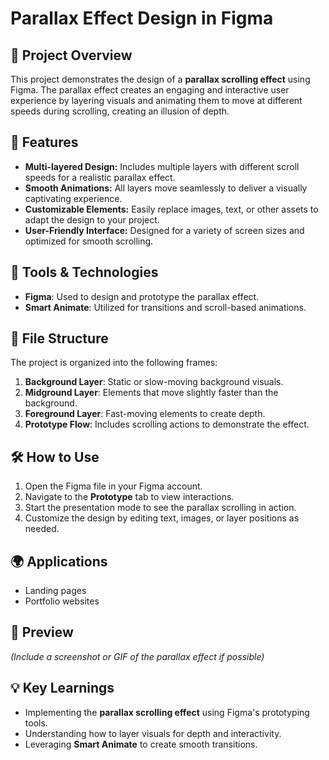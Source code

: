 # Parallax Effect Design in Figma

## 🌟 Project Overview  
This project demonstrates the design of a **parallax scrolling effect** using Figma. The parallax effect creates an engaging and interactive user experience by layering visuals and animating them to move at different speeds during scrolling, creating an illusion of depth.

## 🎨 Features  
- **Multi-layered Design:** Includes multiple layers with different scroll speeds for a realistic parallax effect.  
- **Smooth Animations:** All layers move seamlessly to deliver a visually captivating experience.  
- **Customizable Elements:** Easily replace images, text, or other assets to adapt the design to your project.  
- **User-Friendly Interface:** Designed for a variety of screen sizes and optimized for smooth scrolling.  

## 🚀 Tools & Technologies  
- **Figma**: Used to design and prototype the parallax effect.  
- **Smart Animate**: Utilized for transitions and scroll-based animations.

## 📂 File Structure  
The project is organized into the following frames:  
1. **Background Layer**: Static or slow-moving background visuals.  
2. **Midground Layer**: Elements that move slightly faster than the background.  
3. **Foreground Layer**: Fast-moving elements to create depth.  
4. **Prototype Flow**: Includes scrolling actions to demonstrate the effect.

## 🛠️ How to Use  
1. Open the Figma file in your Figma account.  
2. Navigate to the **Prototype** tab to view interactions.  
3. Start the presentation mode to see the parallax scrolling in action.  
4. Customize the design by editing text, images, or layer positions as needed.  

## 🌍 Applications  
- Landing pages  
- Portfolio websites

## 📸 Preview  
*(Include a screenshot or GIF of the parallax effect if possible)*  

## 💡 Key Learnings  
- Implementing the **parallax scrolling effect** using Figma's prototyping tools.  
- Understanding how to layer visuals for depth and interactivity.  
- Leveraging **Smart Animate** to create smooth transitions.  

